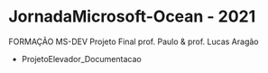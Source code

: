 # JornadaMicrosoft-Ocean - 2021
FORMAÇÃO MS-DEV
Projeto Final
prof. Paulo & prof. Lucas Aragão
- ProjetoElevador_Documentacao
